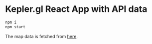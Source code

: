 # Kepler.gl React App with API data

```sh
npm i
npm start
```

The map data is fetched from [here](https://gist.githubusercontent.com/ejdoh1/1b58de3ccfcfeed1e84c29c35867dbe9/raw/1c151de13ceecc17b73ca9fb1defffdec7f285a6/sampleTripData.json).
